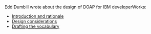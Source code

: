 Edd Dumbill wrote about the design of DOAP for IBM developerWorks:

* [Introduction and rationale](http://www-106.ibm.com/developerworks/xml/library/x-osproj.html)
* [Design considerations](http://www-106.ibm.com/developerworks/xml/library/x-osproj2/)
* [Drafting the vocabulary](http://www-106.ibm.com/developerworks/xml/library/x-osproj3/)
